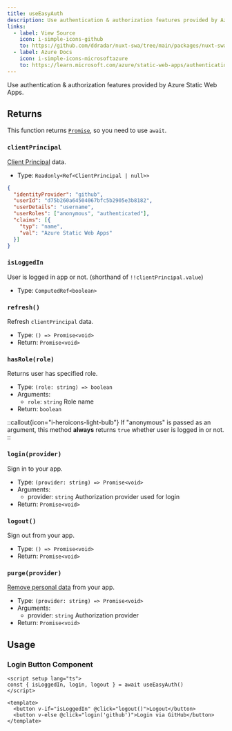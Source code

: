 ```yaml
---
title: useEasyAuth
description: Use authentication & authorization features provided by Azure Static Web Apps.
links:
  - label: View Source
    icon: i-simple-icons-github
    to: https://github.com/ddradar/nuxt-swa/tree/main/packages/nuxt-swa/src/runtime/composables/useEasyAuth.ts
  - label: Azure Docs
    icon: i-simple-icons-microsoftazure
    to: https://learn.microsoft.com/azure/static-web-apps/authentication-authorization
---
```


Use authentication & authorization features provided by Azure Static Web Apps.

## Returns

This function returns [`Promise`](https://developer.mozilla.org/docs/Web/JavaScript/Reference/Global_Objects/Promise), so you need to use `await`.

### `clientPrincipal`

[Client Principal](https://learn.microsoft.com/azure/static-web-apps/user-information?tabs=javascript#client-principal-data) data.

- Type: `Readonly<Ref<ClientPrincipal | null>>`

```json
{
  "identityProvider": "github",
  "userId": "d75b260a64504067bfc5b2905e3b8182",
  "userDetails": "username",
  "userRoles": ["anonymous", "authenticated"],
  "claims": [{
    "typ": "name",
    "val": "Azure Static Web Apps"
  }]
}
```

### `isLoggedIn`

User is logged in app or not. (shorthand of `!!clientPrincipal.value`)

- Type: `ComputedRef<boolean>`

### `refresh()`

Refresh `clientPrincipal` data.

- Type: `() => Promise<void>`
- Return: `Promise<void>`

### `hasRole(role)`

Returns user has specified role.

- Type: `(role: string) => boolean`
- Arguments:
  - `role`: `string` Role name
- Return: `boolean`

::callout{icon="i-heroicons-light-bulb"}
If "anonymous" is passed as an argument, this method **always** returns `true` whether user is logged in or not.
::

### `login(provider)`

Sign in to your app.

- Type: `(provider: string) => Promise<void>`
- Arguments:
  - provider: `string` Authorization provider used for login
- Return: `Promise<void>`

### `logout()`

Sign out from your app.

- Type: `() => Promise<void>`
- Return: `Promise<void>`

### `purge(provider)`

[Remove personal data](https://learn.microsoft.com/azure/static-web-apps/authentication-authorization#remove-personal-data) from your app.

- Type: `(provider: string) => Promise<void>`
- Arguments:
  - provider: `string` Authorization provider
- Return: `Promise<void>`

## Usage

### Login Button Component

```vue [LoginButton.vue]
<script setup lang="ts">
const { isLoggedIn, login, logout } = await useEasyAuth()
</script>

<template>
  <button v-if="isLoggedIn" @click="logout()">Logout</button>
  <button v-else @click="login('github')">Login via GitHub</button>
</template>
```